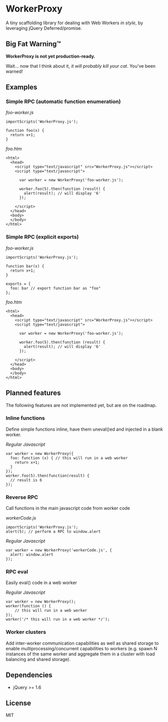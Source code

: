 WorkerProxy
===========

A tiny scaffolding library for dealing with Web Workers *in style*, by leveraging jQuery Deferred/promise.

Big Fat Warning™
----------------

**WorkerProxy is not yet production-ready.**

Wait... now that I think about it, *it will probably kill your cat*. You've been warned!

Examples
--------

### Simple RPC (automatic function enumeration)

*foo-worker.js*

    importScripts('WorkerProxy.js');
    
    function foo(x) {
      return x+1;
    }

*foo.htm*

    <html>
      <head>
        <script type="text/javascript" src="WorkerProxy.js"></script>
        <script type="text/javascript">
        
          var worker = new WorkerProxy('foo-worker.js');
          
          worker.foo(5).then(function (result) {
            alert(result); // will display '6'
          });
          
        </script>
      </head>
      <body>
      </body>
    </html>
    
### Simple RPC (explicit exports)

*foo-worker.js*

    importScripts('WorkerProxy.js');
    
    function bar(x) {
      return x+1;
    }
    
    exports = {
      foo: bar // export function bar as "foo"
    };

*foo.htm*

    <html>
      <head>
        <script type="text/javascript" src="WorkerProxy.js"></script>
        <script type="text/javascript">
        
          var worker = new WorkerProxy('foo-worker.js');
          
          worker.foo(5).then(function (result) {
            alert(result); // will display '6'
          });
          
        </script>
      </head>
      <body>
      </body>
    </html>    

Planned features
----------------
The following features are not implemented yet, but are on the roadmap.

### Inline functions

Define simple functions inline, have them uneval()ed and injected in a blank worker.

*Regular Javascript*

    var worker = new WorkerProxy({
      foo: function (x) { // this will run in a web worker
        return x+1;
      }
    });
    worker.foo(5).then(function(result) {
      // result is 6
    });
    
### Reverse RPC

Call functions in the main javascript code from worker code

*workerCode.js*

    importScripts('WorkerProxy.js');
    alert(5); // perform a RPC to window.alert
    
*Regular Javascript*

    var worker = new WorkerProxy('workerCode.js', {
      alert: window.alert
    });
    
### RPC eval

Easily eval() code in a web worker 

*Regular Javascript*

    var worker = new WorkerProxy();
    worker(function () { 
        // this will run in a web worker
    });
    worker('/* this will run in a web worker */');
    
### Worker clusters

Add inter-worker communication capabilities as well as shared storage 
to enable multiprocessing/concurrent capabilities to workers (e.g. 
spawn N instances of the same worker and aggregate them in a cluster 
with load balancing and shared storage).

Dependencies
------------
* jQuery >= 1.6

License
-------
MIT
